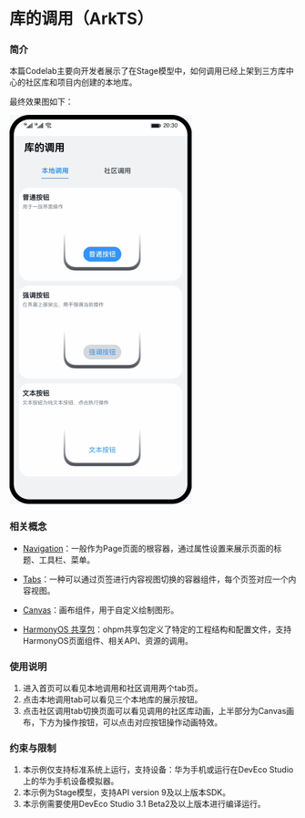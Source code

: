 # 库的调用（ArkTS）

### 简介

本篇Codelab主要向开发者展示了在Stage模型中，如何调用已经上架到三方库中心的社区库和项目内创建的本地库。

最终效果图如下：

![image](screenshots/device/thirdpartylibrary.gif)

### 相关概念

-   [Navigation](https://developer.harmonyos.com/cn/docs/documentation/doc-references/ts-basic-components-navigation-0000001333800549)：一般作为Page页面的根容器，通过属性设置来展示页面的标题、工具栏、菜单。

-   [Tabs](https://developer.harmonyos.com/cn/docs/documentation/doc-references/ts-container-tabs-0000001281001258)：一种可以通过页签进行内容视图切换的容器组件，每个页签对应一个内容视图。

-   [Canvas](https://developer.harmonyos.com/cn/docs/documentation/doc-references/ts-components-canvas-canvas-0000001333641081)：画布组件，用于自定义绘制图形。

-   [HarmonyOS 共享包](https://developer.harmonyos.com/cn/docs/documentation/doc-guides/creating_har_api8-0000001341502357)：ohpm共享包定义了特定的工程结构和配置文件，支持HarmonyOS页面组件、相关API、资源的调用。

### 使用说明

1. 进入首页可以看见本地调用和社区调用两个tab页。
2. 点击本地调用tab可以看见三个本地库的展示按钮。
3. 点击社区调用tab切换页面可以看见调用的社区库动画，上半部分为Canvas画布，下方为操作按钮，可以点击对应按钮操作动画特效。

### 约束与限制

1. 本示例仅支持标准系统上运行，支持设备：华为手机或运行在DevEco Studio上的华为手机设备模拟器。
2. 本示例为Stage模型，支持API version 9及以上版本SDK。
3. 本示例需要使用DevEco Studio 3.1 Beta2及以上版本进行编译运行。